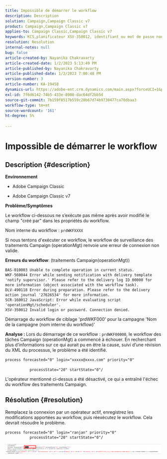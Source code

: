 ```yaml
---
title: Impossible de démarrer le workflow
description: Description
solution: Campaign,Campaign Classic v7
product: Campaign,Campaign Classic v7
applies-to: Campaign Classic,Campaign Classic v7
keywords: KCS,planificateur XSV-350012, identifiant ou mot de passe non valide. Connexion refusée.
resolution: Resolution
internal-notes: null
bug: false
article-created-by: Nayanika Chakravarty
article-created-date: 1/2/2023 5:13:49 PM
article-published-by: Nayanika Chakravarty
article-published-date: 1/2/2023 7:00:48 PM
version-number: 3
article-number: KA-19458
dynamics-url: https://adobe-ent.crm.dynamics.com/main.aspx?forceUCI=1&pagetype=entityrecord&etn=knowledgearticle&id=596d01cc-c08a-ed11-81ac-6045bd006c82
exl-id: 7f6d6142-74b5-433e-8988-dac64df2bb5d
source-git-commit: 7b159f8517b559c28b67d74b9730477ca70dbaa3
workflow-type: tm+mt
source-wordcount: '161'
ht-degree: 5%

---
```


# Impossible de démarrer le workflow

## Description {#description}


<b>Environnement</b>

- Adobe Campaign Classic

- Adobe Campaign Classic v7

<b>Problème/Symptômes</b>

Le workflow ci-dessous ne s’exécute pas même après avoir modifié le champ &quot;créé par&quot; dans les propriétés du workflow.

Nom interne du workflow : ``prdWKFXXXX``

Si nous tentons d&#39;exécuter ce workflow, le workflow de surveillance des traitements Campaign (operationMgt) renvoie une erreur de connexion non valide.

<b>Erreurs du workflow</b>: (traitements Campaign(operationMgt))




```
BAS-010003 Unable to complete operation in current status.
WKF-560044 Error while sending notification with delivery template 'notify supervisor.' Please refer to the delivery log ID 00000 for more information (object associated with the workflow task).
DLV-490118 Error during preparation. Please refer to the delivery action journal '27626534' for more information.
SCR-160012 JavaScript: Error while evaluating script 'operationMgt/scheduler'.
XSV-350012 Invalid login or password. Connection denied.
```




Démarrage du workflow de ciblage &#39;prdWKF000&#39; pour la campagne &#39;Nom de la campagne (nom interne du workflow)&#39;

<b>Analyse : </b>
Lors du démarrage de ce workflow : `prdWKF00000`, le workflow des tâches Campaign (operationMgt) a commencé à échouer. En recherchant plus d’informations sur ce qui aurait pu en être la cause, suivi d’une révision du XML du processus, le problème a été identifié.




```
process forecasted="0" login="xxxxx@xxxx.com" priority="0"

           processState="20" startState="0"/
```




L&#39;opérateur mentionné ci-dessus a été désactivé, ce qui a entraîné l&#39;échec du workflow des traitements Campaign.


## Résolution {#resolution}


Remplacez la connexion par un opérateur actif, enregistrez les modifications apportées au workflow, puis réexécutez le workflow. Cela devrait résoudre le problème.




```
process forecasted="0" login="ranjan" priority="0"
           processState="20" startState="0"/
```






![](assets/852729f9-68d0-ec11-a7b5-0022480a8e40.png)
